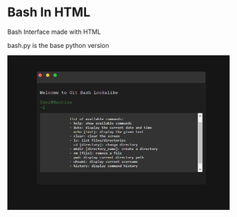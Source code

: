 # Bash In HTML
Bash Interface made with HTML

bash.py is the base python version

![Screenshot](screenshot/Screenshot01.png)

